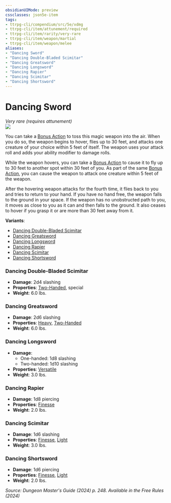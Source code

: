 ```yaml
---
obsidianUIMode: preview
cssclasses: json5e-item
tags:
- ttrpg-cli/compendium/src/5e/xdmg
- ttrpg-cli/item/attunement/required
- ttrpg-cli/item/rarity/very-rare
- ttrpg-cli/item/weapon/martial
- ttrpg-cli/item/weapon/melee
aliases: 
- "Dancing Sword"
- "Dancing Double-Bladed Scimitar"
- "Dancing Greatsword"
- "Dancing Longsword"
- "Dancing Rapier"
- "Dancing Scimitar"
- "Dancing Shortsword"
---
```

# Dancing Sword
*Very rare (requires attunement)*  
![](2-Mechanics/CLI/items/img/dancing-sword.webp#right)


You can take a [Bonus Action](2-Mechanics/CLI/rules/variant-rules/bonus-action-xphb.md) to toss this magic weapon into the air. When you do so, the weapon begins to hover, flies up to 30 feet, and attacks one creature of your choice within 5 feet of itself. The weapon uses your attack roll and adds your ability modifier to damage rolls.

While the weapon hovers, you can take a [Bonus Action](2-Mechanics/CLI/rules/variant-rules/bonus-action-xphb.md) to cause it to fly up to 30 feet to another spot within 30 feet of you. As part of the same [Bonus Action](2-Mechanics/CLI/rules/variant-rules/bonus-action-xphb.md), you can cause the weapon to attack one creature within 5 feet of the weapon.

After the hovering weapon attacks for the fourth time, it flies back to you and tries to return to your hand. If you have no hand free, the weapon falls to the ground in your space. If the weapon has no unobstructed path to you, it moves as close to you as it can and then falls to the ground. It also ceases to hover if you grasp it or are more than 30 feet away from it.

**Variants**:
- [Dancing Double-Bladed Scimitar](#Dancing%20Double-Bladed%20Scimitar)
- [Dancing Greatsword](#Dancing%20Greatsword)
- [Dancing Longsword](#Dancing%20Longsword)
- [Dancing Rapier](#Dancing%20Rapier)
- [Dancing Scimitar](#Dancing%20Scimitar)
- [Dancing Shortsword](#Dancing%20Shortsword)

### Dancing Double-Bladed Scimitar

- **Damage**: 2d4 slashing
- **Properties**: [Two-Handed](2-Mechanics/CLI/rules/item-properties.md#Two-Handed), special
- **Weight**: 6.0 lbs.

### Dancing Greatsword

- **Damage**: 2d6 slashing
- **Properties**: [Heavy](2-Mechanics/CLI/rules/item-properties.md#Heavy), [Two-Handed](2-Mechanics/CLI/rules/item-properties.md#Two-Handed)
- **Weight**: 6.0 lbs.

### Dancing Longsword

- **Damage**:
  - One-handed: 1d8 slashing
  - Two-handed: 1d10 slashing
- **Properties**: [Versatile](2-Mechanics/CLI/rules/item-properties.md#Versatile)
- **Weight**: 3.0 lbs.

### Dancing Rapier

- **Damage**: 1d8 piercing
- **Properties**: [Finesse](2-Mechanics/CLI/rules/item-properties.md#Finesse)
- **Weight**: 2.0 lbs.

### Dancing Scimitar

- **Damage**: 1d6 slashing
- **Properties**: [Finesse](2-Mechanics/CLI/rules/item-properties.md#Finesse), [Light](2-Mechanics/CLI/rules/item-properties.md#Light)
- **Weight**: 3.0 lbs.

### Dancing Shortsword

- **Damage**: 1d6 piercing
- **Properties**: [Finesse](2-Mechanics/CLI/rules/item-properties.md#Finesse), [Light](2-Mechanics/CLI/rules/item-properties.md#Light)
- **Weight**: 2.0 lbs.


*Source: Dungeon Master's Guide (2024) p. 248. Available in the Free Rules (2024)*